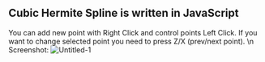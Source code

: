 ## Cubic Hermite Spline is written in JavaScript

You can add new point with Right Click and control points Left Click. If you want to change selected point you need to press Z/X (prev/next point). \n
Screenshot:
![Untitled-1](https://user-images.githubusercontent.com/9623983/87553450-fdf78180-c6c3-11ea-9444-8007068b4b2b.jpg)

